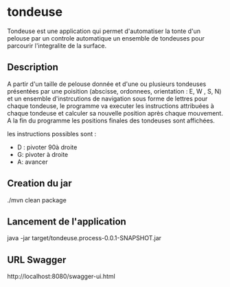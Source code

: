 # tondeuse

Tondeuse est une application qui permet d'automatiser la tonte d'un pelouse par un controle automatique un ensemble de tondeuses pour parcourir l'integralite de la surface.

## Description

A partir d'un taille de pelouse donnée et d'une ou plusieurs tondeuses présentées par une poisition (abscisse, ordonnees, orientation : E, W , S, N) et un ensemble d'instrcutions de navigation sous forme de lettres pour chaque tondeuse, le programme va executer les instructions attribuées à chaque tondeuse et calculer sa nouvelle position après chaque mouvement. A la fin du programme les positions finales des tondeuses sont affichées.

les instructions possibles sont : 
 - D : pivoter 90à droite
 - G: pivoter à droite
 - A: avancer

## Creation du jar

./mvn clean package

## Lancement de l'application 

java -jar target/tondeuse.process-0.0.1-SNAPSHOT.jar

## URL Swagger 
http://localhost:8080/swagger-ui.html

